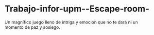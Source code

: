 # Trabajo-infor-upm--Escape-room-
Un magnífico juego lleno de intriga y emoción que no te dará ni un momento de paz y sosiego.
